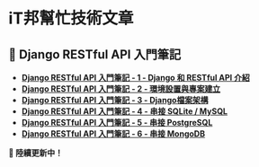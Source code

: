 # iT邦幫忙技術文章
## 🔹 Django RESTful API 入門筆記
- **[Django RESTful API 入門筆記 - 1 - Django 和 RESTful API 介紹](https://ithelp.ithome.com.tw/articles/10369706)**
- **[Django RESTful API 入門筆記 - 2 - 環境設置與專案建立](https://ithelp.ithome.com.tw/articles/10369715)**
- **[Django RESTful API 入門筆記 - 3 - Django檔案架構](https://ithelp.ithome.com.tw/articles/10369748)**
- **[Django RESTful API 入門筆記 - 4 - 串接 SQLite / MySQL](https://ithelp.ithome.com.tw/articles/10369815)**
- **[Django RESTful API 入門筆記 - 5 - 串接 PostgreSQL](https://ithelp.ithome.com.tw/articles/10369816)**
- **[Django RESTful API 入門筆記 - 6 - 串接 MongoDB](https://ithelp.ithome.com.tw/articles/10369813)**

**🚀 陸續更新中！** 
